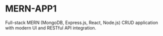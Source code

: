 # MERN-APP1
Full-stack MERN (MongoDB, Express.js, React, Node.js) CRUD application with modern UI and RESTful API integration.
